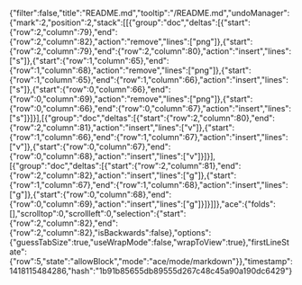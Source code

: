 {"filter":false,"title":"README.md","tooltip":"/README.md","undoManager":{"mark":2,"position":2,"stack":[[{"group":"doc","deltas":[{"start":{"row":2,"column":79},"end":{"row":2,"column":82},"action":"remove","lines":["png"]},{"start":{"row":2,"column":79},"end":{"row":2,"column":80},"action":"insert","lines":["s"]},{"start":{"row":1,"column":65},"end":{"row":1,"column":68},"action":"remove","lines":["png"]},{"start":{"row":1,"column":65},"end":{"row":1,"column":66},"action":"insert","lines":["s"]},{"start":{"row":0,"column":66},"end":{"row":0,"column":69},"action":"remove","lines":["png"]},{"start":{"row":0,"column":66},"end":{"row":0,"column":67},"action":"insert","lines":["s"]}]}],[{"group":"doc","deltas":[{"start":{"row":2,"column":80},"end":{"row":2,"column":81},"action":"insert","lines":["v"]},{"start":{"row":1,"column":66},"end":{"row":1,"column":67},"action":"insert","lines":["v"]},{"start":{"row":0,"column":67},"end":{"row":0,"column":68},"action":"insert","lines":["v"]}]}],[{"group":"doc","deltas":[{"start":{"row":2,"column":81},"end":{"row":2,"column":82},"action":"insert","lines":["g"]},{"start":{"row":1,"column":67},"end":{"row":1,"column":68},"action":"insert","lines":["g"]},{"start":{"row":0,"column":68},"end":{"row":0,"column":69},"action":"insert","lines":["g"]}]}]]},"ace":{"folds":[],"scrolltop":0,"scrollleft":0,"selection":{"start":{"row":2,"column":82},"end":{"row":2,"column":82},"isBackwards":false},"options":{"guessTabSize":true,"useWrapMode":false,"wrapToView":true},"firstLineState":{"row":5,"state":"allowBlock","mode":"ace/mode/markdown"}},"timestamp":1418115484286,"hash":"1b91b85655db89555d267c48c45a90a190dc6429"}